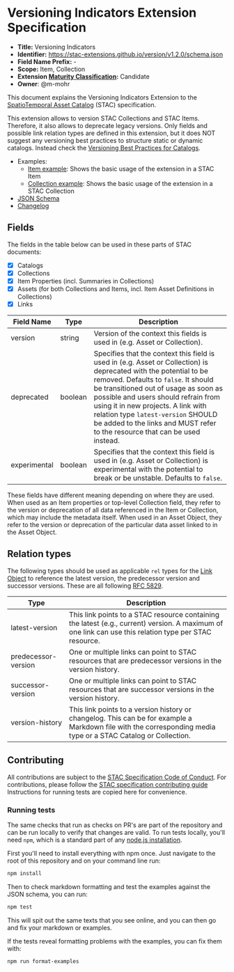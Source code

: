 # Versioning Indicators Extension Specification

- **Title:** Versioning Indicators
- **Identifier:** <https://stac-extensions.github.io/version/v1.2.0/schema.json>
- **Field Name Prefix:** -
- **Scope:** Item, Collection
- **Extension [Maturity Classification](https://github.com/radiantearth/stac-spec/tree/master/extensions/README.md#extension-maturity):** Candidate
- **Owner**: @m-mohr

This document explains the Versioning Indicators Extension to the
[SpatioTemporal Asset Catalog](https://github.com/radiantearth/stac-spec) (STAC) specification.

This extension allows to version STAC Collections and STAC Items. Therefore, it also allows to deprecate legacy versions.
Only fields and possible link relation types are defined in this extension,
but it does NOT suggest any versioning best practices to structure static or dynamic catalogs.
Instead check the [Versioning Best Practices for Catalogs](https://github.com/radiantearth/stac-spec/tree/master/best-practices.md#versioning-for-catalogs).

- Examples:
  - [Item example](examples/item.json): Shows the basic usage of the extension in a STAC Item
  - [Collection example](examples/collection.json): Shows the basic usage of the extension in a STAC Collection
- [JSON Schema](json-schema/schema.json)
- [Changelog](./CHANGELOG.md)

## Fields

The fields in the table below can be used in these parts of STAC documents:
- [x] Catalogs
- [x] Collections
- [x] Item Properties (incl. Summaries in Collections)
- [x] Assets (for both Collections and Items, incl. Item Asset Definitions in Collections)
- [x] Links

| Field Name   | Type    | Description |
| ------------ | ------- | ----------- |
| version      | string  | Version of the context this fields is used in (e.g. Asset or Collection). |
| deprecated   | boolean | Specifies that the context this field is used in (e.g. Asset or Collection) is deprecated with the potential to be removed. Defaults to `false`. It should be transitioned out of usage as soon as possible and users should refrain from using it in new projects. A link with relation type `latest-version` SHOULD be added to the links and MUST refer to the resource that can be used instead. |
| experimental | boolean | Specifies that the context this field is used in (e.g. Asset or Collection) is experimental with the potential to break or be unstable. Defaults to `false`. |

These fields have different meaning depending on where they are used. When used as an Item properties or top-level Collection field, they refer to
the version or deprecation of all data referenced in the Item or Collection, which may include the metadata itself.
When used in an Asset Object, they refer to the version or deprecation
of the particular data asset linked to in the Asset Object.

## Relation types

The following types should be used as applicable `rel` types for the
[Link Object](https://github.com/radiantearth/stac-spec/tree/master/item-spec/item-spec.md#link-object)
to reference the latest version, the predecessor version and successor versions.
These are all following [RFC 5829](https://tools.ietf.org/html/rfc5829).

| Type                | Description |
| ------------------- | ----------- |
| latest-version      | This link points to a STAC resource containing the latest (e.g., current) version. A maximum of one link can use this relation type per STAC resource. |
| predecessor-version | One or multiple links can point to STAC resources that are predecessor versions in the version history. |
| successor-version   | One or multiple links can point to STAC resources that are successor versions in the version history. |
| version-history     | This link points to a version history or changelog. This can be for example a Markdown file with the corresponding media type or a STAC Catalog or Collection. |

## Contributing

All contributions are subject to the
[STAC Specification Code of Conduct](https://github.com/radiantearth/stac-spec/blob/master/CODE_OF_CONDUCT.md).
For contributions, please follow the
[STAC specification contributing guide](https://github.com/radiantearth/stac-spec/blob/master/CONTRIBUTING.md) Instructions
for running tests are copied here for convenience.

### Running tests

The same checks that run as checks on PR's are part of the repository and can be run locally to verify that changes are valid. 
To run tests locally, you'll need `npm`, which is a standard part of any [node.js installation](https://nodejs.org/en/download/).

First you'll need to install everything with npm once. Just navigate to the root of this repository and on 
your command line run:
```bash
npm install
```

Then to check markdown formatting and test the examples against the JSON schema, you can run:
```bash
npm test
```

This will spit out the same texts that you see online, and you can then go and fix your markdown or examples.

If the tests reveal formatting problems with the examples, you can fix them with:
```bash
npm run format-examples
```
